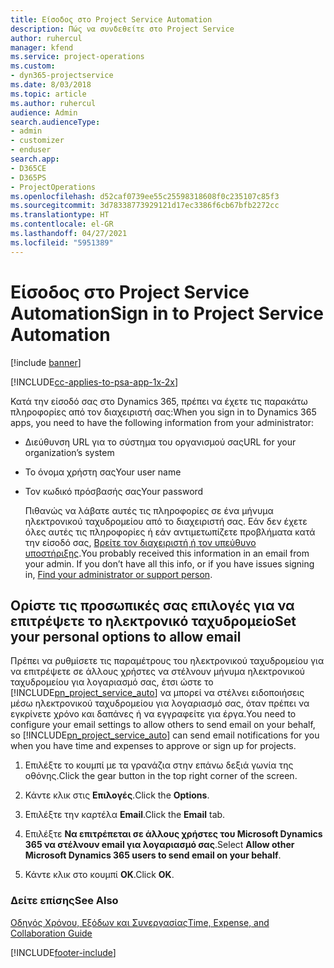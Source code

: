 ```yaml
---
title: Είσοδος στο Project Service Automation
description: Πώς να συνδεθείτε στο Project Service
author: ruhercul
manager: kfend
ms.service: project-operations
ms.custom:
- dyn365-projectservice
ms.date: 8/03/2018
ms.topic: article
ms.author: ruhercul
audience: Admin
search.audienceType:
- admin
- customizer
- enduser
search.app:
- D365CE
- D365PS
- ProjectOperations
ms.openlocfilehash: d52caf0739ee55c25598318608f0c235107c85f3
ms.sourcegitcommit: 3d78338773929121d17ec3386f6cb67bfb2272cc
ms.translationtype: HT
ms.contentlocale: el-GR
ms.lasthandoff: 04/27/2021
ms.locfileid: "5951389"
---
```

# <a name="sign-in-to-project-service-automation"></a><span data-ttu-id="a78bb-103">Είσοδος στο Project Service Automation</span><span class="sxs-lookup"><span data-stu-id="a78bb-103">Sign in to Project Service Automation</span></span>

[!include [banner](../includes/psa-now-project-operations.md)]

[!INCLUDE[cc-applies-to-psa-app-1x-2x](../includes/cc-applies-to-psa-app-1x-2x.md)]

<span data-ttu-id="a78bb-104">Κατά την είσοδό σας στο Dynamics 365, πρέπει να έχετε τις παρακάτω πληροφορίες από τον διαχειριστή σας:</span><span class="sxs-lookup"><span data-stu-id="a78bb-104">When you sign in to Dynamics 365 apps, you need to have the following information from your administrator:</span></span>  
  
- <span data-ttu-id="a78bb-105">Διεύθυνση URL για το σύστημα του οργανισμού σας</span><span class="sxs-lookup"><span data-stu-id="a78bb-105">URL for your organization’s system</span></span>  
  
- <span data-ttu-id="a78bb-106">Το όνομα χρήστη σας</span><span class="sxs-lookup"><span data-stu-id="a78bb-106">Your user name</span></span>  
  
- <span data-ttu-id="a78bb-107">Τον κωδικό πρόσβασής σας</span><span class="sxs-lookup"><span data-stu-id="a78bb-107">Your password</span></span>  
  
  <span data-ttu-id="a78bb-108">Πιθανώς να λάβατε αυτές τις πληροφορίες σε ένα μήνυμα ηλεκτρονικού ταχυδρομείου από το διαχειριστή σας. Εάν δεν έχετε όλες αυτές τις πληροφορίες ή εάν αντιμετωπίζετε προβλήματα κατά την είσοδό σας, [Βρείτε τον διαχειριστή ή τον υπεύθυνο υποστήριξης](/dynamics365/customerengagement/on-premises/basics/find-administrator-support).</span><span class="sxs-lookup"><span data-stu-id="a78bb-108">You probably received this information in an email from your admin. If you don’t have all this info, or if you have issues signing in, [Find your administrator or support person](/dynamics365/customerengagement/on-premises/basics/find-administrator-support).</span></span>  
  
## <a name="set-your-personal-options-to-allow-email"></a><span data-ttu-id="a78bb-109">Ορίστε τις προσωπικές σας επιλογές για να επιτρέψετε το ηλεκτρονικό ταχυδρομείο</span><span class="sxs-lookup"><span data-stu-id="a78bb-109">Set your personal options to allow email</span></span>  
 <span data-ttu-id="a78bb-110">Πρέπει να ρυθμίσετε τις παραμέτρους του ηλεκτρονικού ταχυδρομείου για να επιτρέψετε σε άλλους χρήστες να στέλνουν μήνυμα ηλεκτρονικού ταχυδρομείου για λογαριασμό σας, έτσι ώστε το [!INCLUDE[pn_project_service_auto](../includes/pn-project-service-auto.md)] να μπορεί να στέλνει ειδοποιήσεις μέσω ηλεκτρονικού ταχυδρομείου για λογαριασμό σας, όταν πρέπει να εγκρίνετε χρόνο και δαπάνες ή να εγγραφείτε για έργα.</span><span class="sxs-lookup"><span data-stu-id="a78bb-110">You need to configure your email settings to allow others to send email on your behalf, so [!INCLUDE[pn_project_service_auto](../includes/pn-project-service-auto.md)] can send email notifications for you when you have time and expenses to approve or sign up for projects.</span></span>  
  
1.  <span data-ttu-id="a78bb-111">Επιλέξτε το κουμπί με τα γρανάζια στην επάνω δεξιά γωνία της οθόνης.</span><span class="sxs-lookup"><span data-stu-id="a78bb-111">Click the gear button in the top right corner of the screen.</span></span>  
  
2.  <span data-ttu-id="a78bb-112">Κάντε κλικ στις **Επιλογές**.</span><span class="sxs-lookup"><span data-stu-id="a78bb-112">Click the **Options**.</span></span>  
  
3.  <span data-ttu-id="a78bb-113">Επιλέξτε την καρτέλα **Email**.</span><span class="sxs-lookup"><span data-stu-id="a78bb-113">Click the **Email** tab.</span></span>  
  
4.  <span data-ttu-id="a78bb-114">Επιλέξτε **Να επιτρέπεται σε άλλους χρήστες του Microsoft Dynamics 365 να στέλνουν email για λογαριασμό σας**.</span><span class="sxs-lookup"><span data-stu-id="a78bb-114">Select **Allow other Microsoft Dynamics 365 users to send email on your behalf**.</span></span>  
  
5.  <span data-ttu-id="a78bb-115">Κάντε κλικ στο κουμπί **OK**.</span><span class="sxs-lookup"><span data-stu-id="a78bb-115">Click **OK**.</span></span>  
  
### <a name="see-also"></a><span data-ttu-id="a78bb-116">Δείτε επίσης</span><span class="sxs-lookup"><span data-stu-id="a78bb-116">See Also</span></span>  
 [<span data-ttu-id="a78bb-117">Οδηγός Χρόνου, Εξόδων και Συνεργασίας</span><span class="sxs-lookup"><span data-stu-id="a78bb-117">Time, Expense, and Collaboration Guide</span></span>](../psa/time-expense-collaboration-guide.md)


[!INCLUDE[footer-include](../includes/footer-banner.md)]